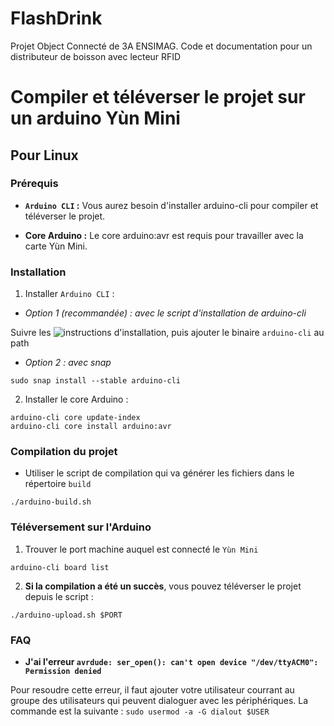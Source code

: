 # FlashDrink

Projet Object Connecté de 3A ENSIMAG. Code et documentation pour un distributeur de boisson avec lecteur RFID

# Compiler et téléverser le projet sur un arduino Yùn Mini

## Pour Linux

### Prérequis

- **`Arduino CLI` :** Vous aurez besoin d'installer arduino-cli pour compiler et téléverser le projet.

- **Core Arduino :** Le core arduino:avr est requis pour travailler avec la carte Yùn Mini.

### Installation

1. Installer `Arduino CLI` :

- _Option 1 (recommandée) : avec le script d'installation de arduino-cli_

Suivre les ![instructions d'installation](https://arduino.github.io/arduino-cli/0.24/installation/), puis ajouter le binaire `arduino-cli` au path

- _Option 2 : avec snap_

```
sudo snap install --stable arduino-cli
```

2. Installer le core Arduino :

```
arduino-cli core update-index
arduino-cli core install arduino:avr
```

### Compilation du projet

- Utiliser le script de compilation qui va générer les fichiers dans le répertoire `build`

```
./arduino-build.sh
```

### Téléversement sur l'Arduino

1. Trouver le port machine auquel est connecté le `Yùn Mini`

```
arduino-cli board list
```

2. **Si la compilation a été un succès**, vous pouvez téléverser le projet depuis le script :

```
./arduino-upload.sh $PORT
```

### FAQ 

- **J'ai l'erreur `avrdude: ser_open(): can't open device "/dev/ttyACM0": Permission denied`**

Pour resoudre cette erreur, il faut ajouter votre utilisateur courrant au groupe des utilisateurs qui peuvent dialoguer avec les périphériques. La commande est la suivante : `sudo usermod -a -G dialout $USER`
